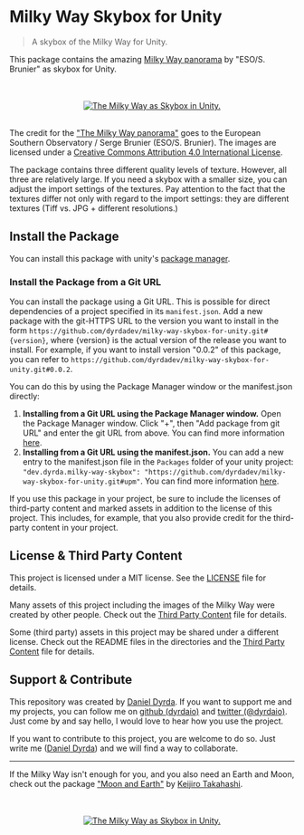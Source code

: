 # Milky Way Skybox for Unity

> A skybox of the Milky Way for Unity.

This package contains the amazing [Milky Way panorama](https://www.eso.org/public/images/eso0932a/) by "ESO/S. Brunier" as skybox for Unity.

<p align=center>
    <br>
    <br> 
    <a href="https://github.com/dyrdaio/milky-way-skybox-for-unity">
        <img src="./Media/milky_way_2.gif" alt="The Milky Way as Skybox in Unity."/>
    </a>
    <br>
    <br>
</p>

The credit for the ["The Milky Way panorama"](https://www.eso.org/public/images/eso0932a/) goes to the European Southern Observatory / Serge Brunier (ESO/S. Brunier). The images are licensed under a [Creative Commons Attribution 4.0 International License](https://creativecommons.org/licenses/by/4.0/).

The package contains three different quality levels of texture. However, all three are relatively large. If you need a skybox with a smaller size, you can adjust the import settings of the textures. Pay attention to the fact that the textures differ not only with regard to the import settings: they are different textures (Tiff vs. JPG + different resolutions.)

## Install the Package

You can install this package with unity's [package manager](https://docs.unity3d.com/Manual/PackagesList.html).

### Install the Package from a Git URL

You can install the package using a Git URL. This is possible for direct dependencies of a project specified in its ```manifest.json```. Add a new package with the git-HTTPS URL to the version you want to install in the form ```https://github.com/dyrdadev/milky-way-skybox-for-unity.git#{version}```, where {version} is the actual version of the release you want to install. For example, if you want to install version "0.0.2" of this package, you can refer to ```https://github.com/dyrdadev/milky-way-skybox-for-unity.git#0.0.2```.

You can do this by using the Package Manager window or the manifest.json directly:

1. **Installing from a Git URL using the Package Manager window.** Open the Package Manager window. Click "+", then "Add package from git URL" and enter the git URL from above. You can find more information [here](https://docs.unity3d.com/Manual/upm-ui-giturl.html).
2. **Installing from a Git URL using the manifest.json.** You can add a new entry to the manifest.json file in the ``Packages`` folder of your unity project: ```"dev.dyrda.milky-way-skybox": "https://github.com/dyrdadev/milky-way-skybox-for-unity.git#upm"```. You can find more information [here](https://docs.unity3d.com/Manual/upm-git.html).

If you use this package in your project, be sure to include the licenses of third-party content and marked assets in addition to the license of this project. This includes, for example, that you also provide credit for the third-party content in your project.


## License & Third Party Content

This project is licensed under a MIT license. See the [LICENSE](/LICENSE) file for details.

Many assets of this project including the images of the Milky Way were created by other people. Check out the [Third Party Content](/ThirdPartyContent.md) file for details.

Some (third party) assets in this project may be shared under a different license. Check out the README files in the directories and the [Third Party Content](/ThirdPartyContent.md) file for details.

## Support & Contribute

This repository was created by [Daniel Dyrda](https://dyrda.io). If you want to support me and my projects, you can follow me on [github (dyrdaio)](https://github.com/dyrdadev) and [twitter (@dyrdaio)](https://twitter.com/daniel_dyrda). Just come by and say hello, I would love to hear how you use the project.

If you want to contribute to this project, you are welcome to do so. Just write me ([Daniel Dyrda](https://dyrda.io)) and we will find a way to collaborate.

---
If the Milky Way isn't enough for you, and you also need an Earth and Moon, check out the package ["Moon and Earth"](https://github.com/keijiro/MoonAndEarth) by [Keijiro Takahashi](https://github.com/keijiro).

<p align=center>
    <br>
    <br> 
    <a href="https://github.com/dyrdaio/milky-way-skybox-for-unity">
        <img src="./Media/guess_the_distance_for_gif_4.gif" alt="The Milky Way as Skybox in Unity."/>
    </a>
    <br>
    <br>
</p>
